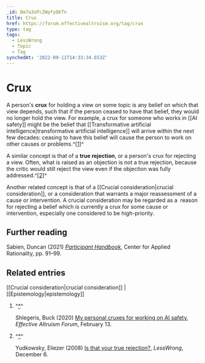```yaml
---
_id: Bm7a3oPcZWpfyQkTn
title: Crux
href: https://forum.effectivealtruism.org/tag/crux
type: tag
tags:
  - LessWrong
  - Topic
  - Tag
synchedAt: '2022-09-11T14:33:34.653Z'
---
```

# Crux

A person's **crux** for holding a view on some topic is any belief on which that view depends, such that if the person ceased to have that belief, they would no longer hold the view. For example, a crux for someone who works in [[AI safety]] might be the belief that [[Transformative artificial intelligence|transformative artificial intelligence]] will arrive within the next few decades: ceasing to have this belief will cause the person to work on other causes or problems.^[\[1\]](#fnyw6bqo1xnx)^

A similar concept is that of a **true rejection**, or a person's crux for rejecting a view. Often, what is raised as an objection is not a true rejection, because the critic would still reject the view even if the objection was fully addressed.^[\[2\]](#fnqqhvhm141v)^

Another related concept is that of a [[Crucial consideration|crucial consideration]], or a consideration that warrants a major reassessment of a cause or intervention. A crucial consideration may be regarded as a  reason for rejecting a belief which is currently a crux for some cause or intervention, especially one considered to be high-priority.

Further reading
---------------

Sabien, Duncan (2021) [*Participant Handbook*](https://www.rationality.org/files/CFAR_Handbook_2021-01.pdf), Center for Applied Rationality, pp. 91–99.

Related entries
---------------

[[Crucial consideration|crucial consideration]] | [[Epistemology|epistemology]]

1.  ^**[^](#fnrefyw6bqo1xnx)**^
    
    Shlegeris, Buck (2020) [My personal cruxes for working on AI safety](https://forum.effectivealtruism.org/posts/Ayu5im98u8FeMWoBZ/my-personal-cruxes-for-working-on-ai-safety), *Effective Altruism Forum*, February 13.
    
2.  ^**[^](#fnrefqqhvhm141v)**^
    
    Yudkowsky, Eliezer (2008) [Is that your true rejection?](https://www.lesswrong.com/posts/TGux5Fhcd7GmTfNGC/is-that-your-true-rejection), *LessWrong*, December 6.